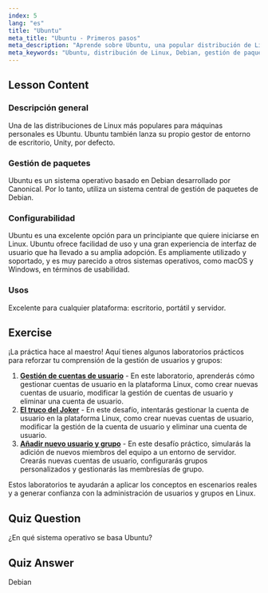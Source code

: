 ```yaml
---
index: 5
lang: "es"
title: "Ubuntu"
meta_title: "Ubuntu - Primeros pasos"
meta_description: "Aprende sobre Ubuntu, una popular distribución de Linux para principiantes. Descubre sus características, gestión de paquetes y por qué es excelente para uso en escritorio y servidor."
meta_keywords: "Ubuntu, distribución de Linux, Debian, gestión de paquetes, Linux para principiantes, tutorial de Ubuntu, guía de Linux"
---
```


## Lesson Content

### Descripción general

Una de las distribuciones de Linux más populares para máquinas personales es Ubuntu. Ubuntu también lanza su propio gestor de entorno de escritorio, Unity, por defecto.

### Gestión de paquetes

Ubuntu es un sistema operativo basado en Debian desarrollado por Canonical. Por lo tanto, utiliza un sistema central de gestión de paquetes de Debian.

### Configurabilidad

Ubuntu es una excelente opción para un principiante que quiere iniciarse en Linux. Ubuntu ofrece facilidad de uso y una gran experiencia de interfaz de usuario que ha llevado a su amplia adopción. Es ampliamente utilizado y soportado, y es muy parecido a otros sistemas operativos, como macOS y Windows, en términos de usabilidad.

### Usos

Excelente para cualquier plataforma: escritorio, portátil y servidor.

## Exercise

¡La práctica hace al maestro! Aquí tienes algunos laboratorios prácticos para reforzar tu comprensión de la gestión de usuarios y grupos:

1. **[Gestión de cuentas de usuario](https://labex.io/es/labs/linux-user-account-management-49)** - En este laboratorio, aprenderás cómo gestionar cuentas de usuario en la plataforma Linux, como crear nuevas cuentas de usuario, modificar la gestión de cuentas de usuario y eliminar una cuenta de usuario.
2. **[El truco del Joker](https://labex.io/es/labs/linux-the-joker-s-trick-270247)** - En este desafío, intentarás gestionar la cuenta de usuario en la plataforma Linux, como crear nuevas cuentas de usuario, modificar la gestión de la cuenta de usuario y eliminar una cuenta de usuario.
3. **[Añadir nuevo usuario y grupo](https://labex.io/es/labs/linux-add-new-user-and-group-17987)** - En este desafío práctico, simularás la adición de nuevos miembros del equipo a un entorno de servidor. Crearás nuevas cuentas de usuario, configurarás grupos personalizados y gestionarás las membresías de grupo.

Estos laboratorios te ayudarán a aplicar los conceptos en escenarios reales y a generar confianza con la administración de usuarios y grupos en Linux.

## Quiz Question

¿En qué sistema operativo se basa Ubuntu?

## Quiz Answer

Debian